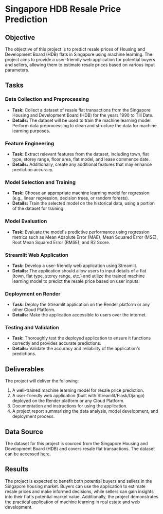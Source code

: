 # Singapore HDB Resale Price Prediction

## Objective
The objective of this project is to predict resale prices of Housing and Development Board (HDB) flats in Singapore using machine learning. The project aims to provide a user-friendly web application for potential buyers and sellers, allowing them to estimate resale prices based on various input parameters.

## Tasks

### Data Collection and Preprocessing
- **Task:** Collect a dataset of resale flat transactions from the Singapore Housing and Development Board (HDB) for the years 1990 to Till Date.
- **Details:** The dataset will be used to train the machine learning model. Perform data preprocessing to clean and structure the data for machine learning purposes.

### Feature Engineering
- **Task:** Extract relevant features from the dataset, including town, flat type, storey range, floor area, flat model, and lease commence date.
- **Details:** Additionally, create any additional features that may enhance prediction accuracy.

### Model Selection and Training
- **Task:** Choose an appropriate machine learning model for regression (e.g., linear regression, decision trees, or random forests).
- **Details:** Train the selected model on the historical data, using a portion of the dataset for training.

### Model Evaluation
- **Task:** Evaluate the model's predictive performance using regression metrics such as Mean Absolute Error (MAE), Mean Squared Error (MSE), Root Mean Squared Error (RMSE), and R2 Score.

### Streamlit Web Application
- **Task:** Develop a user-friendly web application using Streamlit.
- **Details:** The application should allow users to input details of a flat (town, flat type, storey range, etc.) and utilize the trained machine learning model to predict the resale price based on user inputs.

### Deployment on Render
- **Task:** Deploy the Streamlit application on the Render platform or any other Cloud Platform.
- **Details:** Make the application accessible to users over the internet.

### Testing and Validation
- **Task:** Thoroughly test the deployed application to ensure it functions correctly and provides accurate predictions.
- **Details:** Validate the accuracy and reliability of the application's predictions.

## Deliverables
The project will deliver the following:
1. A well-trained machine learning model for resale price prediction.
2. A user-friendly web application (built with Streamlit/Flask/Django) deployed on the Render platform or any Cloud Platform.
3. Documentation and instructions for using the application.
4. A project report summarizing the data analysis, model development, and deployment process.

## Data Source
The dataset for this project is sourced from the Singapore Housing and Development Board (HDB) and covers resale flat transactions. The dataset can be accessed [here](https://beta.data.gov.sg/collections/189/view).

## Results
The project is expected to benefit both potential buyers and sellers in the Singapore housing market. Buyers can use the application to estimate resale prices and make informed decisions, while sellers can gain insights into their flat's potential market value. Additionally, the project demonstrates the practical application of machine learning in real estate and web development.
